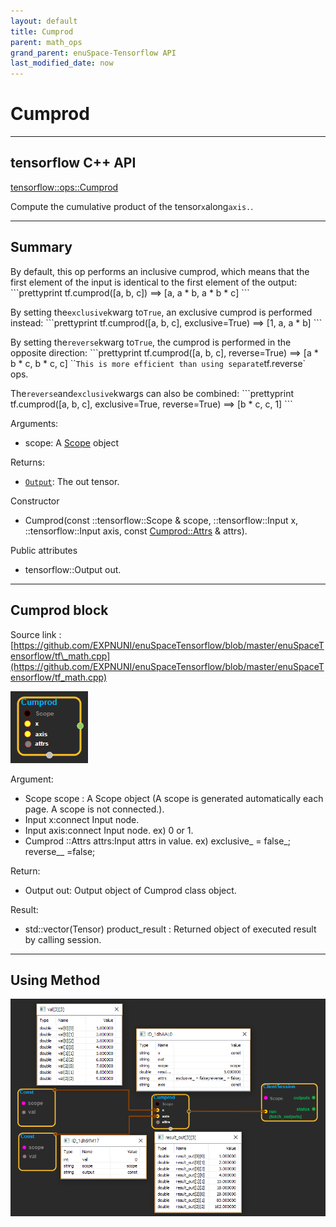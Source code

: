 ```yaml
--- 
layout: default 
title: Cumprod 
parent: math_ops 
grand_parent: enuSpace-Tensorflow API 
last_modified_date: now 
--- 
```


# Cumprod

---

## tensorflow C++ API

[tensorflow::ops::Cumprod](https://www.tensorflow.org/api_docs/cc/class/tensorflow/ops/cumprod)

Compute the cumulative product of the tensor`x`along`axis.`.

---

## Summary

By default, this op performs an inclusive cumprod, which means that the first element of the input is identical to the first element of the output: \`\`\`prettyprint tf.cumprod\(\[a, b, c\]\) ==&gt; \[a, a \* b, a \* b \* c\] \`\`\`

By setting the`exclusive`kwarg to`True`, an exclusive cumprod is performed instead: \`\`\`prettyprint tf.cumprod\(\[a, b, c\], exclusive=True\) ==&gt; \[1, a, a \* b\] \`\`\`

By setting the`reverse`kwarg to`True`, the cumprod is performed in the opposite direction: \`\`\`prettyprint tf.cumprod\(\[a, b, c\], reverse=True\) ==&gt; \[a \* b \* c, b \* c, c\] \`\``This is more efficient than using separate`tf.reverse\` ops.

The`reverse`and`exclusive`kwargs can also be combined: \`\`\`prettyprint tf.cumprod\(\[a, b, c\], exclusive=True, reverse=True\) ==&gt; \[b \* c, c, 1\] \`\`\`

Arguments:

* scope: A [Scope](https://www.tensorflow.org/api_docs/cc/class/tensorflow/scope.html#classtensorflow_1_1_scope) object

Returns:

* [`Output`](https://www.tensorflow.org/api_docs/cc/class/tensorflow/output.html#classtensorflow_1_1_output): The out tensor.

Constructor

* Cumprod\(const ::tensorflow::Scope & scope, ::tensorflow::Input x, ::tensorflow::Input axis, const
  [Cumprod::Attrs](https://www.tensorflow.org/api_docs/cc/struct/tensorflow/ops/cumprod/attrs.html#structtensorflow_1_1ops_1_1_cumprod_1_1_attrs) & attrs\).

Public attributes

* tensorflow::Output out.

---

## Cumprod block

Source link : [https://github.com/EXPNUNI/enuSpaceTensorflow/blob/master/enuSpaceTensorflow/tf\_math.cpp](https://github.com/EXPNUNI/enuSpaceTensorflow/blob/master/enuSpaceTensorflow/tf_math.cpp)

![](./assets/math_Cumprod_Symbol.png)

Argument:

* Scope scope : A Scope object \(A scope is generated automatically each page. A scope is not connected.\).
* Input x:connect  Input node.
* Input axis:connect  Input node. ex\) 0 or 1.
* Cumprod ::Attrs attrs:Input attrs  in value. ex\) exclusive\_ = false_; reverse\__ =false;

Return:

* Output out: Output object of Cumprod class object.

Result:

* std::vector\(Tensor\) product\_result : Returned object of executed result by calling session.

---

## Using Method

![](./assets/math_Cumprod_Method.png)

